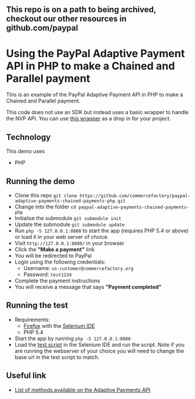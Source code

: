 <h2>This repo is on a path to being archived, checkout our other resources in github.com/paypal</h2>

# Using the PayPal Adaptive Payment API in PHP to make a Chained and Parallel payment

This is an example of the PayPal Adaptive Payment API in PHP to make a Chained and Parallel payment.

This code does not use an SDK but instead uses a basic wrapper to handle the NVP API. You can use [this wrapper](https://github.com/braintreedev/paypal-adaptive-payments-wrapper-php) as a drop in for your project.

## Technology

This demo uses

* PHP

## Running the demo

* Clone this repo `git clone https://github.com/commercefactory/paypal-adaptive-payments-chained-payments-php.git`
* Change into the folder `cd paypal-adaptive-payments-chained-payments-php`
* Initialise the submodule `git submodule init`
* Update the submodule `git submodule update`
* Run `php -S 127.0.0.1:8080` to start the app (requires PHP 5.4 or above) or load it in your web server of choice.
* Visit `http://127.0.0.1:8080/` in your browser
* Click the __"Make a payment"__ link
* You will be redirected to PayPal
* Login using the following credentials:
  * Username: `us-customer@commercefactory.org`
  * Password: `test1234`
* Complete the payment instructions
* You will receive a message that says __"Payment completed"__

## Running the test

* Requirements:
  * [Firefox](http://getfirefox.com) with the [Selenium IDE](http://seleniumhq.org/projects/ide/plugins.html)
  * PHP 5.4
* Start the app by running `php -S 127.0.0.1:8080`
* Load the [test script](tests/payment.html) in the Selenium IDE and run the script. Note if you are running the webserver of your choice you will need to change the base url in the test script to match.

## Useful link

* [List of methods available on the Adaptive Payments API](https://developer.paypal.com/docs/classic/api/#ap)
